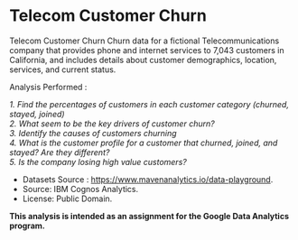 # Telecom Customer Churn

Telecom Customer Churn
Churn data for a fictional Telecommunications company that provides phone and internet services to 7,043 customers in California, and includes details about customer demographics, location, services, and current status.

Analysis Performed :  
  
_1. Find the percentages of customers in each customer category (churned, stayed, joined)_  
_2. What seem to be the key drivers of customer churn?_  
_3. Identify the causes of customers churning_  
_4. What is the customer profile for a customer that churned, joined, and stayed? Are they different?_  
_5. Is the company losing high value customers?_  

- Datasets Source : https://www.mavenanalytics.io/data-playground.
- Source: IBM Cognos Analytics.
- License: Public Domain.

**This analysis is intended as an assignment for the Google Data Analytics program.**
